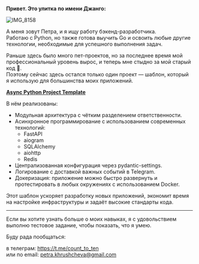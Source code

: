 **Привет. Это улитка по имени Джанго:**
  
![IMG_8158](https://github.com/petra-khrushcheva/django_the_snail/assets/107405352/d81ba6d1-cdcf-4dd8-8e12-fd78490e6254)
  
А меня зовут Петра, и я ищу работу бэкенд-разработчика.  
Работаю с Python, но также готова выучить Go и освоить любые другие технологии, необходимые для успешного выполнения задач.  

Раньше здесь было много пет-проектов, но за последнее время мой профессиональный уровень вырос, и теперь мне стыдно за мой старый код 😬.  
Поэтому сейчас здесь остался только один проект — шаблон, который я использую для большинства моих приложений.  

**[Async Python Project Template](https://github.com/petra-khrushcheva/template_project)**
  
В нём реализованы:

- Модульная архитектура с чётким разделением ответственности.  
- Асинхронное программирование с использованием современных технологий:
  - FastAPI
  - aiogram
  - SQLAlchemy
  - aiohttp
  - Redis  
- Централизованная конфигурация через pydantic-settings.  
- Логирование с доставкой важных событий в Telegram.  
- Докеризация: приложение можно быстро развернуть и протестировать в любых окружениях с использованием Docker.

Этот шаблон ускоряет разработку новых приложений, экономит время на настройке инфраструктуры и задаёт высокие стандарты кода.  

---
Если вы хотите узнать больше о моих навыках, я с удовольствием выполню тестовое задание, чтобы показать, что я умею.  

Буду рада пообщаться:

в телеграм: https://t.me/count_to_ten  
или по email: petra.khrushcheva@gmail.com
